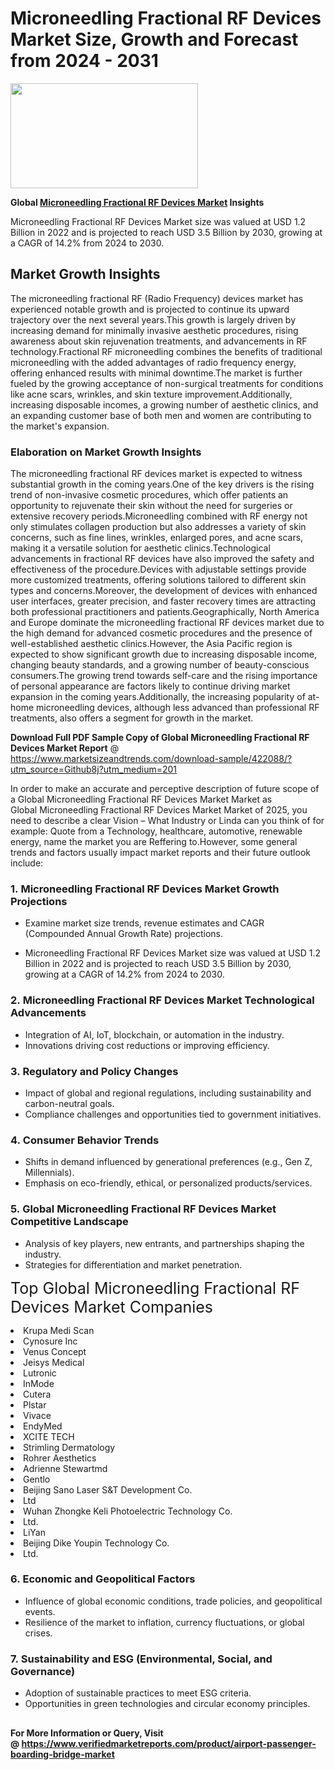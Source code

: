 <H1>Microneedling Fractional RF Devices Market Size, Growth and Forecast from 2024 - 2031</H1><img class="aligncenter size-medium wp-image-584254" src="https://thirdeyenews.in/wp-content/uploads/2024/09/Global-Market-Research-300x168.jpeg" alt="" width="300" height="168" /><p><strong>Global&nbsp;<a href="https://www.marketsizeandtrends.com/download-sample/422088/?utm_source=Github8j?utm_medium=201">Microneedling Fractional RF Devices Market</a> Insights</strong></p><p>Microneedling Fractional RF Devices Market size was valued at USD 1.2 Billion in 2022 and is projected to reach USD 3.5 Billion by 2030, growing at a CAGR of 14.2% from 2024 to 2030.</p><p><h2>Market Growth Insights</h2> The microneedling fractional RF (Radio Frequency) devices market has experienced notable growth and is projected to continue its upward trajectory over the next several years.This growth is largely driven by increasing demand for minimally invasive aesthetic procedures, rising awareness about skin rejuvenation treatments, and advancements in RF technology.Fractional RF microneedling combines the benefits of traditional microneedling with the added advantages of radio frequency energy, offering enhanced results with minimal downtime.The market is further fueled by the growing acceptance of non-surgical treatments for conditions like acne scars, wrinkles, and skin texture improvement.Additionally, increasing disposable incomes, a growing number of aesthetic clinics, and an expanding customer base of both men and women are contributing to the market's expansion. <h3>Elaboration on Market Growth Insights</h3> The microneedling fractional RF devices market is expected to witness substantial growth in the coming years.One of the key drivers is the rising trend of non-invasive cosmetic procedures, which offer patients an opportunity to rejuvenate their skin without the need for surgeries or extensive recovery periods.Microneedling combined with RF energy not only stimulates collagen production but also addresses a variety of skin concerns, such as fine lines, wrinkles, enlarged pores, and acne scars, making it a versatile solution for aesthetic clinics.Technological advancements in fractional RF devices have also improved the safety and effectiveness of the procedure.Devices with adjustable settings provide more customized treatments, offering solutions tailored to different skin types and concerns.Moreover, the development of devices with enhanced user interfaces, greater precision, and faster recovery times are attracting both professional practitioners and patients.Geographically, North America and Europe dominate the microneedling fractional RF devices market due to the high demand for advanced cosmetic procedures and the presence of well-established aesthetic clinics.However, the Asia Pacific region is expected to show significant growth due to increasing disposable income, changing beauty standards, and a growing number of beauty-conscious consumers.The growing trend towards self-care and the rising importance of personal appearance are factors likely to continue driving market expansion in the coming years.Additionally, the increasing popularity of at-home microneedling devices, although less advanced than professional RF treatments, also offers a segment for growth in the market.</p><p><span class=""><strong>Download Full PDF Sample Copy of Global Microneedling Fractional RF Devices Market Report</strong> @ <a href="https://www.marketsizeandtrends.com/download-sample/422088/?utm_source=Github8j?utm_medium=201" target="_blank">https://www.marketsizeandtrends.com/download-sample/422088/?utm_source=Github8j?utm_medium=201</a></span></p><p>In order to make an accurate and perceptive description of future scope of a Global&nbsp;Microneedling Fractional RF Devices Market Market as Global&nbsp;Microneedling Fractional RF Devices Market Market of 2025, you need to describe a clear Vision &ndash; What Industry or Linda can you think of for example: Quote from a Technology, healthcare, automotive, renewable energy, name the market you are Reffering to.However, some general trends and factors usually impact market reports and their future outlook include:</p><h3>1.&nbsp;<strong>Microneedling Fractional RF Devices Market Growth Projections</strong></h3><ul><li>Examine market size trends, revenue estimates and CAGR (Compounded Annual Growth Rate) projections.</li><li><p>Microneedling Fractional RF Devices Market size was valued at USD 1.2 Billion in 2022 and is projected to reach USD 3.5 Billion by 2030, growing at a CAGR of 14.2% from 2024 to 2030.</p></li></ul><h3>2.&nbsp;<strong>Microneedling Fractional RF Devices Market Technological Advancements</strong></h3><ul><li>Integration of AI, IoT, blockchain, or automation in the industry.</li><li>Innovations driving cost reductions or improving efficiency.</li></ul><h3>3.&nbsp;<strong>Regulatory and Policy Changes</strong></h3><ul><li>Impact of global and regional regulations, including sustainability and carbon-neutral goals.</li><li>Compliance challenges and opportunities tied to government initiatives.</li></ul><h3>4.&nbsp;<strong>Consumer Behavior Trends</strong></h3><ul><li>Shifts in demand influenced by generational preferences (e.g., Gen Z, Millennials).</li><li>Emphasis on eco-friendly, ethical, or personalized products/services.</li></ul><h3>5.&nbsp;<strong>Global Microneedling Fractional RF Devices Market Competitive Landscape</strong></h3><ul><li>Analysis of key players, new entrants, and partnerships shaping the industry.</li><li>Strategies for differentiation and market penetration.</li></ul><p data-pm-slice="1 1 []"><span style="color: inherit; font-family: inherit; font-size: 25px;">Top Global Microneedling Fractional RF Devices Market Companies</span></p><div class="" data-test-id=""><p><li>Krupa Medi Scan</li><li> Cynosure Inc</li><li> Venus Concept</li><li> Jeisys Medical</li><li> Lutronic</li><li> InMode</li><li> Cutera</li><li> Plstar</li><li> Vivace</li><li> EndyMed</li><li> XCITE TECH</li><li> Strimling Dermatology</li><li> Rohrer Aesthetics</li><li> Adrienne Stewartmd</li><li> Gentlo</li><li> Beijing Sano Laser S&T Development Co.</li><li>Ltd</li><li> Wuhan Zhongke Keli Photoelectric Technology Co.</li><li> Ltd.</li><li> LiYan</li><li> Beijing Dike Youpin Technology Co.</li><li> Ltd.</li></p></div><h3>6.&nbsp;<strong>Economic and Geopolitical Factors</strong></h3><ul><li>Influence of global economic conditions, trade policies, and geopolitical events.</li><li>Resilience of the market to inflation, currency fluctuations, or global crises.</li></ul><h3>7.&nbsp;<strong>Sustainability and ESG (Environmental, Social, and Governance)</strong></h3><ul><li>Adoption of sustainable practices to meet ESG criteria.</li><li>Opportunities in green technologies and circular economy principles.</li></ul><h2><strong style="font-size: 14px;">For More Information or Query, Visit @&nbsp;</strong><a style="background-color: #ffffff; font-size: 14px;" href="https://www.marketsizeandtrends.com/report/microneedling-fractional-rf-devices-market/" target="_blank">https://www.verifiedmarketreports.com/product/airport-passenger-boarding-bridge-market</a></h2>